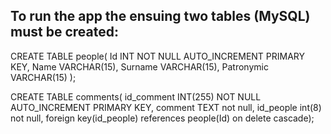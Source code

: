   ## To run the app the ensuing two tables (MySQL) must be created:
  
  CREATE TABLE people(
  Id INT NOT NULL AUTO_INCREMENT PRIMARY KEY,
  Name VARCHAR(15),
  Surname VARCHAR(15),
  Patronymic VARCHAR(15)
  );

  CREATE TABLE comments(
  id_comment INT(255) NOT NULL AUTO_INCREMENT PRIMARY KEY,
  comment TEXT not null,
  id_people int(8) not null,
  foreign key(id_people) references people(Id) on delete cascade);
